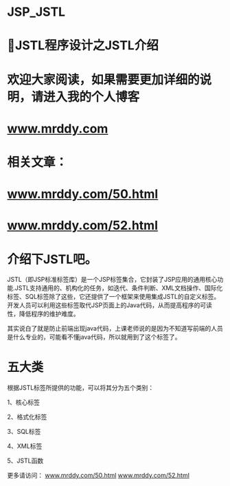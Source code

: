 # JSP_JSTL
# 🍪JSTL程序设计之JSTL介绍

# 欢迎大家阅读，如果需要更加详细的说明，请进入我的个人博客
# www.mrddy.com
# 相关文章：
# www.mrddy.com/50.html
# www.mrddy.com/52.html

# 介绍下JSTL吧。
JSTL（即JSP标准标签库）是一个JSP标签集合，它封装了JSP应用的通用核心功能.JSTL支持通用的、机构化的任务，如迭代、条件判断、XML文档操作、国际化标签、SQL标签除了这些，它还提供了一个框架来使用集成JSTL的自定义标签。开发人员可以利用这些标签取代JSP页面上的Java代码，从而提高程序的可读性，降低程序的维护难度。

其实说白了就是防止前端出现java代码，上课老师说的是因为不知道写前端的人员是什么专业的，可能看不懂java代码，所以就用到了这个标签了。

# 五大类
根据JSTL标签所提供的功能，可以将其分为五个类别：

1、核心标签

2、格式化标签

3、SQL标签

4、XML标签

5、JSTL函数

更多请访问：
www.mrddy.com/50.html
www.mrddy.com/52.html
